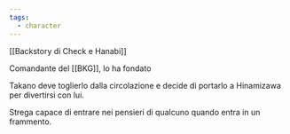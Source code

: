 ```yaml
---
tags:
  - character
---
```

[[Backstory di Check e Hanabi]]

Comandante del [[BKG]], lo ha fondato 

Takano deve toglierlo dalla circolazione e decide di portarlo a Hinamizawa per divertirsi con lui.

Strega capace di entrare nei pensieri di qualcuno quando entra in un frammento.